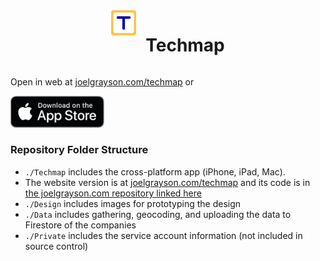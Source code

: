 <div style="display: flex; justify-content: center; gap: 15px">
    <img alt="Techmap Logo" src="Design/Logo/v3/v3.0-for-web.png" height="40px">
    <h1>Techmap</h1>
</div>

Open in web at [joelgrayson.com/techmap](https://joelgrayson.com/techmap) or 

[<img alt="Download on the App Store" src="Design/download-on-the-app-store.png" width="150px">](https://apps.apple.com/us/app/techmap/id6748248815)




### Repository Folder Structure
* `./Techmap` includes the cross-platform app (iPhone, iPad, Mac).
* The website version is at [joelgrayson.com/techmap](https://joelgrayson.com/techmap) and its code is in [the joelgrayson.com repository linked here](https://github.com/JoelGrayson/joelgrayson.com/tree/main/src/pages/techmap)
* `./Design` includes images for prototyping the design
* `./Data` includes gathering, geocoding, and uploading the data to Firestore of the companies
* `./Private` includes the service account information (not included in source control)

